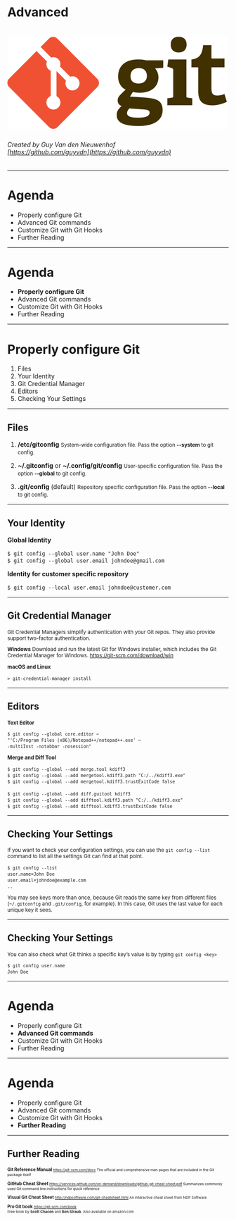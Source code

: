 <!-- $theme: gaia -->

Advanced
===

# ![](images/gitlogo3.png)

###### Created by Guy Van den Nieuwenhof<br/>[https://github.com/guyvdn](https://github.com/guyvdn)

---

# Agenda

- Properly configure Git
- Advanced Git commands 
- Customize Git with Git Hooks
- Further Reading

---

# Agenda

- **Properly configure Git**
- Advanced Git commands 
- Customize Git with Git Hooks
- Further Reading

---

<!-- *template: invert -->

# Properly configure Git

1. Files
2. Your Identity
3. Git Credential Manager
4. Editors
5. Checking Your Settings

---

<!-- footer: Properly configure Git -->

## Files

1. **/etc/gitconfig**
<small>System-wide configuration file. 
Pass the option **--system** to git config.</small>

2. **~/.gitconfig** or **~/.config/git/config**
<small>User-specific configuration file.
Pass the option **--global** to git config.</small>

3. **.git/config** (default)
<small>Repository specific configuration file.
Pass the option **--local** to git config.</small>

---

## Your Identity

**Global Identity**
```console
$ git config --global user.name "John Doe"
$ git config --global user.email johndoe@gmail.com
```

**Identity for customer specific repository**
```console
$ git config --local user.email johndoe@customer.com
```
---

## Git Credential Manager
  
<small>
  
Git Credential Managers simplify authentication with your Git repos. They also provide support two-factor authentication.
  
**Windows** 
Download and run the latest Git for Windows installer,
which includes the Git Credential Manager for Windows.
https://git-scm.com/download/win

**macOS and Linux**
```console
> git-credential-manager install
```
</small>

---
## Editors
<small>
  
**Text Editor**
```console
$ git config --global core.editor ✂
"'C:/Program Files (x86)/Notepad++/notepad++.exe' ✂
-multiInst -notabbar -nosession"
```
**Merge and Diff Tool**
```console
$ git config --global --add merge.tool kdiff3
$ git config --global --add mergetool.kdiff3.path "C:/../kdiff3.exe"
$ git config --global --add mergetool.kdiff3.trustExitCode false

$ git config --global --add diff.guitool kdiff3
$ git config --global --add difftool.kdiff3.path "C:/../kdiff3.exe"
$ git config --global --add difftool.kdiff3.trustExitCode false
```
</small>

---

## Checking Your Settings
<small>  
  
If you want to check your configuration settings, you can use the `git config --list` command to list all the settings Git can find at that point.

```console
$ git config --list
user.name=John Doe
user.email=johndoe@example.com
..
```
You may see keys more than once, because Git reads the same key from different files (`~/.gitconfig` and `.git/config`, for example). In this case, Git uses the last value for each unique key it sees.

</small>

---

## Checking Your Settings
<small>  
  
You can also check what Git thinks a specific key’s value is by typing `git config <key>`
```console
$ git config user.name
John Doe
```
  
</small>

---

# Agenda

- Properly configure Git
- **Advanced Git commands**
- Customize Git with Git Hooks
- Further Reading




---

# Agenda

- Properly configure Git
- Advanced Git commands 
- Customize Git with Git Hooks
- **Further Reading**


---
## Further Reading
<!-- footer: -->
<small><small>
  
**Git Reference Manual**<small>
  https://git-scm.com/docs
  The official and comprehensive man pages that are included in the Git package itself
</small>

**GitHub Cheat Sheet**<small>
  https://services.github.com/on-demand/downloads/github-git-cheat-sheet.pdf
  Summarizes commonly used Git command line instructions for quick reference
</small>

**Visual Git Cheat Sheet**<small>
  http://ndpsoftware.com/git-cheatsheet.html
  An interactive cheat sheet from NDP Software
</small>

**Pro Git book**<small>
  https://git-scm.com/book</br>Free book by **Scott Chacon** and **Ben Straub**. Also available on amazon.com
  </small>
  
</small></small>

